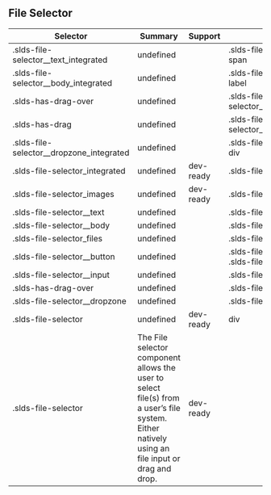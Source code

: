 

## File Selector

| Selector | Summary | Support | Restrict | Variant | Modifier |
|-------|-------|-------|-------|-------|-------|
| .slds-file-selector__text_integrated | undefined |   | .slds-file-selector_integrated span |   |   |
| .slds-file-selector__body_integrated | undefined |   | .slds-file-selector_integrated label |   |   |
| .slds-has-drag-over | undefined |   | .slds-file-selector__dropzone_integrated |   | true |
| .slds-has-drag | undefined |   | .slds-file-selector__dropzone_integrated |   | true |
| .slds-file-selector__dropzone_integrated | undefined |   | .slds-file-selector_integrated div |   |   |
| .slds-file-selector_integrated | undefined | dev-ready | .slds-file-selector | true |   |
| .slds-file-selector_images | undefined | dev-ready | .slds-file-selector | true |   |
| .slds-file-selector__text | undefined |   | .slds-file-selector span |   |   |
| .slds-file-selector__body | undefined |   | .slds-file-selector label |   |   |
| .slds-file-selector_files | undefined |   | .slds-file-selector |   |   |
| .slds-file-selector__button | undefined |   | .slds-file-selector button, .slds-file-selector span |   |   |
| .slds-file-selector__input | undefined |   | .slds-file-selector input |   |   |
| .slds-has-drag-over | undefined |   | .slds-file-selector__dropzone |   | true |
| .slds-file-selector__dropzone | undefined |   | .slds-file-selector div |   |   |
| .slds-file-selector | undefined | dev-ready | div | true |   |
| .slds-file-selector | The File selector component allows the user to select file(s) from a user’s file system. Either natively using an file input or drag and drop. | dev-ready |   |   |   |